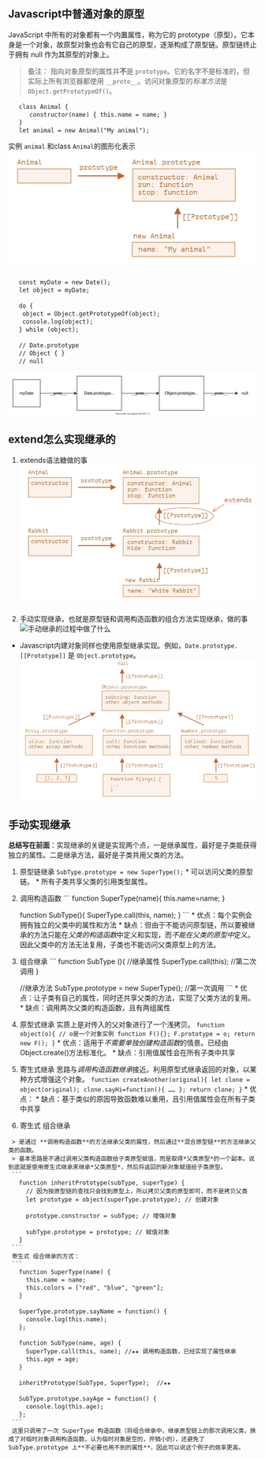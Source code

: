 ## Javascript中普通对象的原型

JavaScript 中所有的对象都有一个内置属性，称为它的 prototype（原型）。它本身是一个对象，故原型对象也会有它自己的原型，逐渐构成了原型链。原型链终止于拥有 null 作为其原型的对象上。

> 备注： 指向对象原型的属性并**不**是 `prototype`。它的名字不是标准的，但实际上所有浏览器都使用 `__proto__`。访问对象原型的*标准方法*是 `Object.getPrototypeOf()`。

```
   class Animal { 
      constructor(name) { this.name = name; }
   }
   let animal = new Animal("My animal");
```
   实例 `animal` 和class `Animal`的图形化表示
   ![类对象](../Pictures/类的原型链.jpg "图形化")

```
   const myDate = new Date();
   let object = myDate;

   do {
    object = Object.getPrototypeOf(object);
    console.log(object);
   } while (object);

   // Date.prototype
   // Object { }
   // null
```
![对象实例包含的原型链](../Pictures/mydate-prototype-chain.svg "原型链")

## extend怎么实现继承的
  1. extends语法糖做的事
  ![extends实现继承的过程中做了什么](../Pictures/whatextendsdo.png "what extends do")
  
  2. 手动实现继承，也就是原型链和调用构造函数的组合方法实现继承，做的事
  ![手动继承的过程中做了什么](../Pictures/画手动继承原型链.png "without Syntactic sugar")

  * Javascript内建对象同样也使用原型继承实现。例如，`Date.prototype.[[Prototype]]` 是 `Object.prototype`。
  ![内建原型](../Pictures/内建原型原型链.jpg "内建原型原型链")

## 手动实现继承
  **总结写在前面**：实现继承的关键是实现两个点，一是继承属性，最好是子类能获得独立的属性。二是继承方法，最好是子类共用父类的方法。

  1. 原型链继承
    ```
      SubType.prototype = new SuperType();
    ```
    * 可以访问父类的原型链。
    * 所有子类共享父类的引用类型属性。
  
  2. 调用构造函数
    ```
      function SuperType(name){ this.name=name; }

      function SubType(){
        SuperType.call(this, name);
      }
    ```
    * 优点：每个实例会拥有独立的父类中的属性和方法
    * 缺点：但由于不能访问原型链，所以要被继承的方法只能在*父类的构造函数*中定义和实现，而*不能在父类的原型中*定义。因此父类中的方法无法复用，子类也不能访问父类原型上的方法。
   
  3. 组合继承
    ```
      function SubType (){
        //继承属性
        SuperType.call(this);  //第二次调用
      }
  
      //继承方法
      SubType.prototype = new SuperType(); //第一次调用
    ``` 
    * 优点：让子类有自己的属性，同时还共享父类的方法，实现了父类方法的复用。
    * 缺点：调用两次父类的构造函数，且有两组属性

   4. 原型式继承
     实质上是对传入的父对象进行了一个浅拷贝。
     ```
       function object(o){ // o是一个对象实例
         function F(){};
         F.prototype = o;
         return new F();
       }
     ```
    * 优点：适用于*不需要单独创建构造函数*的情景。已经由Object.create()方法标准化。
    * 缺点：引用值属性会在所有子类中共享

   5. 寄生式继承
     思路与*调用构造函数继承*接近。利用原型式继承返回的对象，以某种方式增强这个对象。
     ```
       function createAnother(original){
         let clone = object(original);
         clone.sayHi=function(){ …… };
         return clone;
       }
     ```
     * 优点：
     * 缺点：基于类似的原因导致函数难以重用，且引用值属性会在所有子类中共享
   
   6. 寄生式 组合继承

     > 是通过 **调用构造函数**的方法继承父类的属性，然后通过**混合原型链**的方法继承父类的函数。
     > 基本思路是不通过调用父类构造函数给子类原型赋值，而是取得*父类原型*的一个副本。说到底就是使用寄生式继承来继承*父类原型*，然后将返回的新对象赋值给子类原型。
     ```
       function inheritPrototype(subType, superType) { 
         // 因为按原型链的查找只会找到原型上，所以拷贝父类的原型即可，而不是拷贝父类
         let prototype = object(superType.prototype); // 创建对象

         prototype.constructor = subType; // 增强对象 
         
         subType.prototype = prototype; // 赋值对象
       }
     ```
     寄生式 组合继承的方式：
     ```
       function SuperType(name) { 
         this.name = name; 
         this.colors = ["red", "blue", "green"]; 
       } 
       
       SuperType.prototype.sayName = function() { 
         console.log(this.name); 
       }; 
       
       function SubType(name, age) { 
         SuperType.call(this, name); //★★ 调用构造函数，已经实现了属性继承
         this.age = age; 
       } 
       
       inheritPrototype(SubType, SuperType);  //★★

       SubType.prototype.sayAge = function() { 
         console.log(this.age); 
       };
     ```
     这里只调用了一次 SuperType 构造函数（将组合继承中，继承原型链上的那次调用父类，换成了对临时对象调用构造函数，认为临时对象是空的，开销小的），还避免了 SubType.prototype 上**不必要也用不到的属性**，因此可以说这个例子的效率更高。